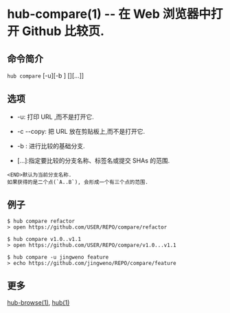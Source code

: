 # hub-compare(1) -- 在 Web 浏览器中打开 Github 比较页.

## 命令简介

`hub compare` [-u][-b <base>] [<USER>][<start>...]<END>]

## 选项

- -u: 打印 URL ,而不是打开它.

- -c --copy: 把 URL 放在剪贴板上,而不是打开它.

- -b <BASE>: 进行比较的基础分支.

- [<START>...]<END>:指定要比较的分支名称、标签名或提交 SHAs 的范围.

```
<END>默认为当前分支名称.
如果获得的是二个点(`A..B`), 会形成一个有三个点的范围.
```

## 例子

```
$ hub compare refactor
> open https://github.com/USER/REPO/compare/refactor

$ hub compare v1.0..v1.1
> open https://github.com/USER/REPO/compare/v1.0...v1.1

$ hub compare -u jingweno feature
> echo https://github.com/jingweno/REPO/compare/feature
```

## 更多

[hub-browse(1)](hub-browse.1.zh.md), [hub(1)](hub.1.zh.md)
